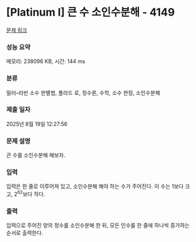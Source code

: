 # [Platinum I] 큰 수 소인수분해 - 4149 

[문제 링크](https://www.acmicpc.net/problem/4149) 

### 성능 요약

메모리: 238096 KB, 시간: 144 ms

### 분류

밀러–라빈 소수 판별법, 폴라드 로, 정수론, 수학, 소수 판정, 소인수분해

### 제출 일자

2025년 8월 19일 12:27:56

### 문제 설명

<p>큰 수를 소인수분해 해보자.</p>

### 입력 

 <p>입력은 한 줄로 이루어져 있고, 소인수분해 해야 하는 수가 주어진다. 이 수는 1보다 크고, 2<sup>62</sup>보다 작다.</p>

### 출력 

 <p>입력으로 주어진 양의 정수를 소인수분해 한 뒤, 모든 인수를 한 줄에 하나씩 증가하는 순서로 출력한다. </p>

